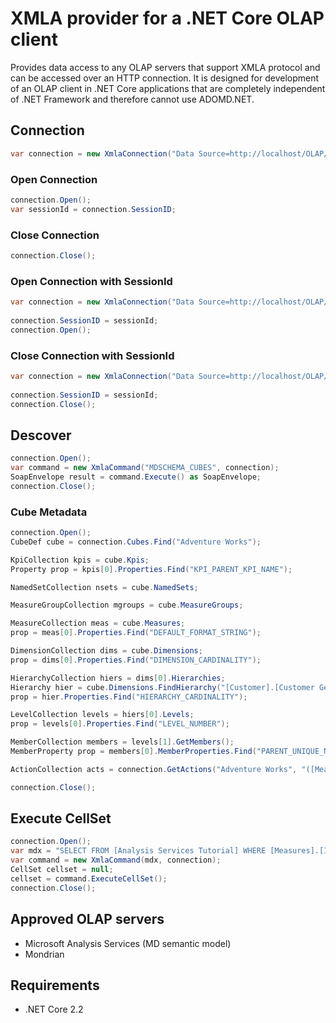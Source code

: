 # XMLA provider for a .NET Core OLAP client

Provides data access to any OLAP servers that support XMLA protocol and can be accessed over an HTTP connection.
It is designed for development of an OLAP client in .NET Core applications that are completely independent of .NET Framework and therefore cannot use ADOMD.NET.

## Connection
```csharp
var connection = new XmlaConnection("Data Source=http://localhost/OLAP/msmdpump.dll;Initial Catalog=AdventureWorksDW2012Multidimensional-SE");
```
### Open Connection
```csharp
connection.Open();
var sessionId = connection.SessionID;
 ```   
### Close Connection
```csharp
connection.Close();
 ```    
### Open Connection with SessionId
```csharp
var connection = new XmlaConnection("Data Source=http://localhost/OLAP/msmdpump.dll;Initial Catalog=AdventureWorksDW2012Multidimensional-SE");
    
connection.SessionID = sessionId;
connection.Open();
 ``` 
### Close Connection with SessionId

```csharp
var connection = new XmlaConnection("Data Source=http://localhost/OLAP/msmdpump.dll;Initial Catalog=AdventureWorksDW2012Multidimensional-SE");
    
connection.SessionID = sessionId;
connection.Close();
 ``` 
## Descover
```csharp
connection.Open();
var command = new XmlaCommand("MDSCHEMA_CUBES", connection);
SoapEnvelope result = command.Execute() as SoapEnvelope;
connection.Close();
 ```
 
### Cube Metadata
```csharp
connection.Open();
CubeDef cube = connection.Cubes.Find("Adventure Works");

KpiCollection kpis = cube.Kpis;
Property prop = kpis[0].Properties.Find("KPI_PARENT_KPI_NAME");

NamedSetCollection nsets = cube.NamedSets;

MeasureGroupCollection mgroups = cube.MeasureGroups;

MeasureCollection meas = cube.Measures;
prop = meas[0].Properties.Find("DEFAULT_FORMAT_STRING");

DimensionCollection dims = cube.Dimensions;
prop = dims[0].Properties.Find("DIMENSION_CARDINALITY");

HierarchyCollection hiers = dims[0].Hierarchies;
Hierarchy hier = cube.Dimensions.FindHierarchy("[Customer].[Customer Geography]");
prop = hier.Properties.Find("HIERARCHY_CARDINALITY");

LevelCollection levels = hiers[0].Levels;
prop = levels[0].Properties.Find("LEVEL_NUMBER");

MemberCollection members = levels[1].GetMembers();
MemberProperty prop = members[0].MemberProperties.Find("PARENT_UNIQUE_NAME");

ActionCollection acts = connection.GetActions("Adventure Works", "([Measures].[Internet Sales-Unit Price])", CoordinateType.Cell);

connection.Close();
 ```
## Execute CellSet
```csharp
connection.Open();
var mdx = "SELECT FROM [Analysis Services Tutorial] WHERE [Measures].[Internet Sales Count]";
var command = new XmlaCommand(mdx, connection);
CellSet cellset = null;
cellset = command.ExecuteCellSet();
connection.Close();
 ```
## Approved OLAP servers

* Microsoft Analysis Services (MD semantic model)
* Mondrian

## Requirements

* .NET Core 2.2